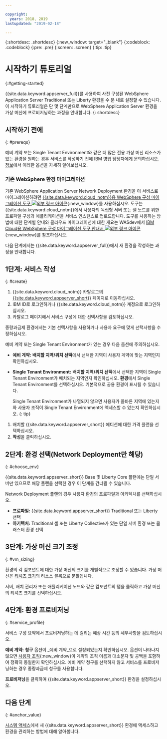 ```yaml
---

copyright:
  years: 2018, 2019
lastupdated: "2019-02-18"

---
```


{:shortdesc: .shortdesc}
{:new_window: target="_blank"}
{:codeblock: .codeblock}
{:pre: .pre}
{:screen: .screen}
{:tip: .tip}


# 시작하기 튜토리얼
{:#getting-started}

{{site.data.keyword.appserver_full}}를 사용하여 사전 구성된 WebSphere Application Server Traditional 또는 Liberty 환경을 수 분 내로 설정할 수 있습니다. 이 시작하기 튜토리얼은 단 몇 단계만으로 WebSphere Application Server 환경을 가상 머신에 프로비저닝하는 과정을 안내합니다.
{: shortdesc}

## 시작하기 전에
{: #prereqs}

예비 계약 또는 Single Tenant Environment와 같은 더 많은 전용 가상 머신 리소스가 있는 환경을 원하는 경우 서비스를 작성하기 전에 IBM 영업 담당자에게 문의하십시오. [정보](/docs/services/ApplicationServeronCloud?topic=wasaas-about#about)에서 이러한 옵션을 자세히 알아보십시오.

### 기존 WebSphere 환경 마이그레이션

기존 WebSphere Application Server Network Deployment 환경을 이 서비스로 마이그레이션하려면 [{{site.data.keyword.cloud_notm}}용 WebSphere 구성 마이그레이션 도구 ![외부 링크 아이콘](../../icons/launch-glyph.svg "외부 링크 아이콘")](https://developer.ibm.com/wasdev/downloads/#asset/tools-WebSphere_Configuration_Migration_Tool_for_IBM_Cloud){:new_window}를 사용하십시오. 도구는 {{site.data.keyword.cloud_notm}}에서 사용자의 독립형 서버 또는 셀 노드를 위한 프로파일 구성과 애플리케이션을 서비스 인스턴스로 업로드합니다. 도구를 사용하는 방법에 대한 단계별 안내와 클라우드 마이그레이션에 대한 개요는 WASdev에서 [IBM Cloud용 WebSphere 구성 마이그레이션 도구 안내서 ![외부 링크 아이콘](../../icons/launch-glyph.svg "외부 링크 아이콘")](https://developer.ibm.com/wasdev/docs/websphere-config-migration-cloud/){:new_window}를 참조하십시오.

다음 단계에서는 {{site.data.keyword.appserver_full}}에서 새 환경을 작성하는 과정을 안내합니다.

## 1단계: 서비스 작성
{: #create}

1. {{site.data.keyword.cloud_notm}} 카탈로그의 [{{site.data.keyword.appserver_short}}](https://{DomainName}/catalog/services/websphere-application-server) 페이지로 이동하십시오.
1. IBM ID로 로그인하거나 {{site.data.keyword.cloud_notm}} 계정으로 로그인하십시오.
1. 카탈로그 페이지에서 서비스 구성에 대한 선택사항을 검토하십시오.

  종량과금제 환경에서는 기본 선택사항을 사용하거나 사용자 요구에 맞게 선택사항을 수정하십시오.

  예비 계약 또는 Single Tenant Environment가 있는 경우 다음 옵션에 주의하십시오.

  * **예비 계약:** **배치할 지역/위치 선택**에서 선택한 지역이 사용자 계약에 맞는 지역인지 확인하십시오.

  * **Single Tenant Environment:** **배치할 지역/위치 선택**에서 선택한 지역이 Single Tenant Environment가 배치되는 지역인지 확인하십시오. **환경**에서 Single Tenant Environment를 선택하십시오. 기본적으로 공용 환경이 표시될 수 있습니다.

    Single Tenant Environment가 나열되지 않으면 사용자가 올바른 지역에 있는지와 사용자 조직이 Single Tenant Environment에 액세스할 수 있는지 확인하십시오.
    {: tip}
1. 배치할 {{site.data.keyword.appserver_short}} 에디션에 대한 가격 플랜을 선택하십시오.
1. **작성**을 클릭하십시오.


## 2단계: 환경 선택(Network Deployment만 해당)
{: #choose_env}

{{site.data.keyword.appserver_short}} Base 및 Liberty Core 플랜에는 단일 서버만 있으므로 해당 플랜을 선택한 경우 이 단계를 건너뛸 수 있습니다.

Network Deployment 플랜의 경우 사용자 환경의 프로파일과 아키텍처를 선택하십시오.

* **프로파일:** {{site.data.keyword.appserver_short}} Traditional 또는 Liberty 선택
* **아키텍처:** Traditional 셀 또는 Liberty Collective가 있는 단일 서버 환경 또는 클러스터 환경 선택


## 3단계: 가상 머신 크기 조정
{: #vm_sizing}

환경의 각 컴포넌트에 대한 가상 머신의 크기를 개별적으로 조정할 수 있습니다. 가상 머신은 [티셔츠 크기](/docs/services/ApplicationServeronCloud?topic=wasaas-about#vm-size)의 리소스 블록으로 분할됩니다.

서버, 배치 관리자 또는 애플리케이션 노드와 같은 컴포넌트의 탭을 클릭하고 가상 머신의 티셔츠 크기를 선택하십시오.

## 4단계: 환경 프로비저닝
{: #service_profile}

서비스 구성 요약에서 프로비저닝하는 데 걸리는 예상 시간 등의 세부사항을 검토하십시오.

**예비 계약:** **청구** 옵션이 _예비 계약_으로 설정되었는지 확인하십시오. 옵션이 나타나지 않으면 [사용자 조직](/docs/account?topic=account-orgsspacesusers){:new_window}이 계약의 조직 이름과 대소문자 및 공백을 포함하여 정확히 동일한지 확인하십시오. 예비 계약 청구를 선택하지 않고 서비스를 프로비저닝하는 경우 종량과금제 청구를 사용합니다.

**프로비저닝**을 클릭하여 {{site.data.keyword.appserver_short}} 환경을 설정하십시오.

## 다음 단계
{: #anchor_value}

[시스템 액세스](/docs/services/ApplicationServeronCloud?topic=wasaas-system_access)에서 새 {{site.data.keyword.appserver_short}} 환경에 액세스하고 환경을 관리하는 방법에 대해 알아봅니다.
